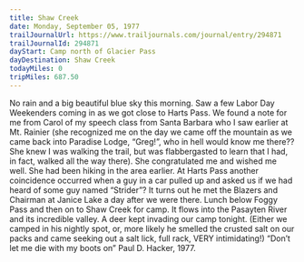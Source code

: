 ```yaml
---
title: Shaw Creek
date: Monday, September 05, 1977
trailJournalUrl: https://www.trailjournals.com/journal/entry/294871
trailJournalId: 294871
dayStart: Camp north of Glacier Pass
dayDestination: Shaw Creek
todayMiles: 0
tripMiles: 687.50
---
```

No rain and a big beautiful blue sky this morning. Saw a few Labor Day Weekenders coming in as we got close to Harts Pass. We found a note for me from Carol of my speech class from Santa Barbara who I saw earlier at Mt. Rainier (she recognized me on the day we came off the mountain as we came back into Paradise Lodge, “Greg!”, who in hell would know me there?? She knew I was walking the trail, but was flabbergasted to learn that I had, in fact, walked all the way there). She congratulated me and wished me well. She had been hiking in the area earlier. At Harts Pass another coincidence occurred when a guy in a car pulled up and asked us if we had heard of some guy named “Strider”? It turns out he met the Blazers and Chairman at Janice Lake a day after we were there. Lunch below Foggy Pass and then on to Shaw Creek for camp. It flows into the Pasayten River and its incredible valley. A deer kept invading our camp tonight. (Either we camped in his nightly spot, or, more likely he smelled the crusted salt on our packs and came seeking out a salt lick, full rack, VERY intimidating!) “Don’t let me die with my boots on” Paul D. Hacker, 1977.
